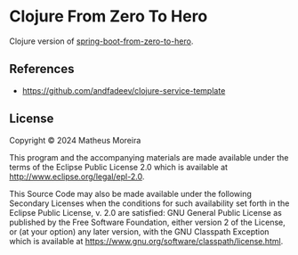 # Clojure From Zero To Hero

Clojure version of [spring-boot-from-zero-to-hero](https://github.com/sivaprasadreddy/spring-boot-from-zero-to-hero).

## References

* https://github.com/andfadeev/clojure-service-template

## License

Copyright © 2024 Matheus Moreira

This program and the accompanying materials are made available under the terms of the Eclipse Public License 2.0 which is available at http://www.eclipse.org/legal/epl-2.0.

This Source Code may also be made available under the following Secondary Licenses when the conditions for such availability set forth in the Eclipse Public License, v. 2.0 are satisfied: GNU General Public License as published by the Free Software Foundation, either version 2 of the License, or (at your option) any later version, with the GNU Classpath Exception which is available at https://www.gnu.org/software/classpath/license.html.
